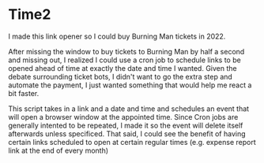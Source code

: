 # Time2
I made this link opener so I could buy Burning Man tickets in 2022. 

After missing the window to buy tickets to Burning Man by half a second and missing out, I realized I could use 
a cron job to schedule links to be opened ahead of time at exactly the date and time I wanted. Given the debate surrounding ticket bots, I didn't want to go the extra step and automate the payment, I just wanted something that would help
me react a bit faster.

This script takes in a link and a date and time and schedules an event that will open a browser window at the appointed time.
Since Cron jobs are generally intented to be repeated, I made it so the event will delete itself afterwards unless specificed.
That said, I could see the benefit of having certain links scheduled to open at certain regular times (e.g. expense report link at the end of every month)

